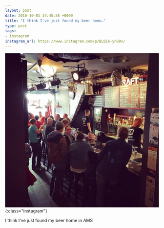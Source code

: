 ```yaml
---
layout: post
date: 2016-10-01 14:45:58 +0000
title: "I think I've just found my beer home…"
type: post
tags:
- instagram
instagram_url: https://www.instagram.com/p/BLBi6-yhG0v/
---
```


![Instagram - BLBi6-yhG0v](/img/BLBi6-yhG0v.jpg){:class="instagram"}

I think I've just found my beer home in AMS
